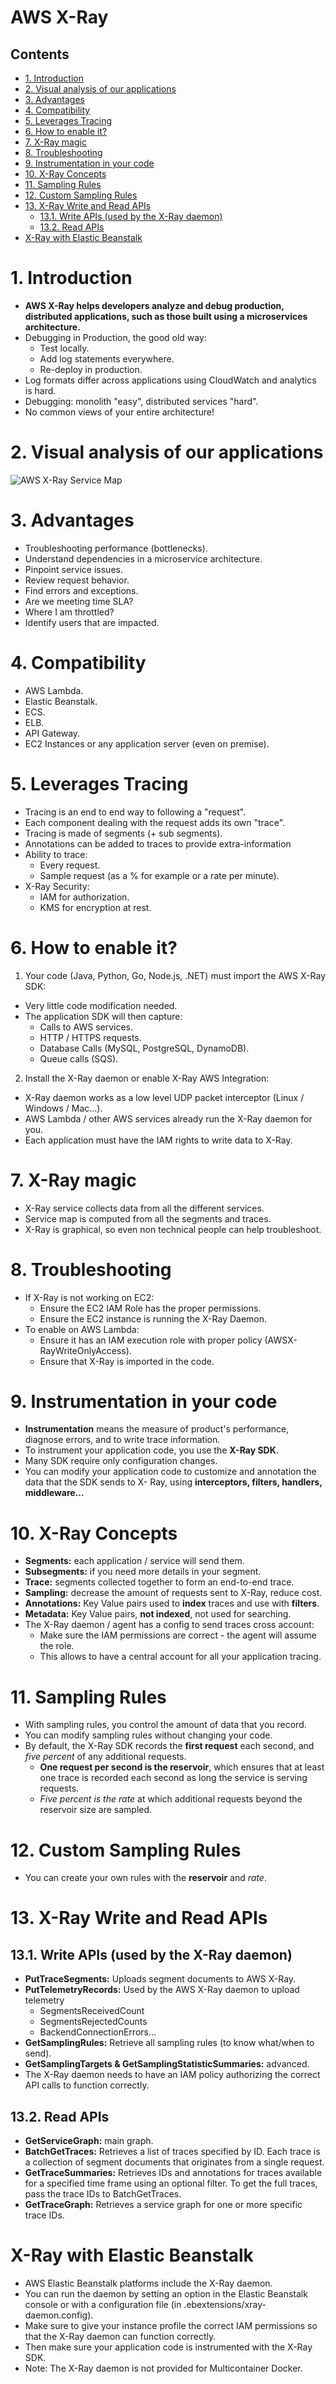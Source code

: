 # AWS X-Ray<!-- omit in toc -->

## Contents <!-- omit in toc -->

- [1. Introduction](#1-introduction)
- [2. Visual analysis of our applications](#2-visual-analysis-of-our-applications)
- [3. Advantages](#3-advantages)
- [4. Compatibility](#4-compatibility)
- [5. Leverages Tracing](#5-leverages-tracing)
- [6. How to enable it?](#6-how-to-enable-it)
- [7. X-Ray magic](#7-x-ray-magic)
- [8. Troubleshooting](#8-troubleshooting)
- [9. Instrumentation in your code](#9-instrumentation-in-your-code)
- [10. X-Ray Concepts](#10-x-ray-concepts)
- [11. Sampling Rules](#11-sampling-rules)
- [12. Custom Sampling Rules](#12-custom-sampling-rules)
- [13. X-Ray Write and Read APIs](#13-x-ray-write-and-read-apis)
  - [13.1. Write APIs (used by the X-Ray daemon)](#131-write-apis-used-by-the-x-ray-daemon)
  - [13.2. Read APIs](#132-read-apis)
- [X-Ray with Elastic Beanstalk](#x-ray-with-elastic-beanstalk)

# 1. Introduction

- **AWS X-Ray helps developers analyze and debug production, distributed applications, such as those built using a microservices architecture.**
- Debugging in Production, the good old way:
  - Test locally.
  - Add log statements everywhere.
  - Re-deploy in production.
- Log formats differ across applications using CloudWatch and analytics is hard.
- Debugging: monolith "easy", distributed services "hard".
- No common views of your entire architecture!

# 2. Visual analysis of our applications

![AWS X-Ray Service Map](/Images/AWSXRayServiceMap.PNG)

# 3. Advantages

- Troubleshooting performance (bottlenecks).
- Understand dependencies in a microservice architecture.
- Pinpoint service issues.
- Review request behavior.
- Find errors and exceptions.
- Are we meeting time SLA?
- Where I am throttled?
- Identify users that are impacted.

# 4. Compatibility

- AWS Lambda.
- Elastic Beanstalk.
- ECS.
- ELB.
- API Gateway.
- EC2 Instances or any application server (even on premise).

# 5. Leverages Tracing

- Tracing is an end to end way to following a "request".
- Each component dealing with the request adds its own "trace".
- Tracing is made of segments (+ sub segments).
- Annotations can be added to traces to provide extra-information
- Ability to trace:
  - Every request.
  - Sample request (as a % for example or a rate per minute).
- X-Ray Security:
  - IAM for authorization.
  - KMS for encryption at rest.

# 6. How to enable it?

1. Your code (Java, Python, Go, Node.js, .NET) must import the AWS X-Ray SDK:

- Very little code modification needed.
- The application SDK will then capture:
  - Calls to AWS services.
  - HTTP / HTTPS requests.
  - Database Calls (MySQL, PostgreSQL, DynamoDB).
  - Queue calls (SQS).

2. Install the X-Ray daemon or enable X-Ray AWS Integration:

- X-Ray daemon works as a low level UDP packet interceptor (Linux / Windows / Mac...).
- AWS Lambda / other AWS services already run the X-Ray daemon for you.
- Each application must have the IAM rights to write data to X-Ray.

# 7. X-Ray magic

- X-Ray service collects data from all the different services.
- Service map is computed from all the segments and traces.
- X-Ray is graphical, so even non technical people can help troubleshoot.

# 8. Troubleshooting

- If X-Ray is not working on EC2:
  - Ensure the EC2 IAM Role has the proper permissions.
  - Ensure the EC2 instance is running the X-Ray Daemon.
- To enable on AWS Lambda:
  - Ensure it has an IAM execution role with proper policy (AWSX-RayWriteOnlyAccess).
  - Ensure that X-Ray is imported in the code.

# 9. Instrumentation in your code

- **Instrumentation** means the measure of product's performance, diagnose errors, and to write trace information.
- To instrument your application code, you use the **X-Ray SDK**.
- Many SDK require only configuration changes.
- You can modify your application code to customize and annotation the data that the SDK sends to X- Ray, using **interceptors, filters, handlers, middleware...**

# 10. X-Ray Concepts

- **Segments:** each application / service will send them.
- **Subsegments:** if you need more details in your segment.
- **Trace:** segments collected together to form an end-to-end trace.
- **Sampling:** decrease the amount of requests sent to X-Ray, reduce cost.
- **Annotations:** Key Value pairs used to **index** traces and use with **filters**.
- **Metadata:** Key Value pairs, **not indexed**, not used for searching.
- The X-Ray daemon / agent has a config to send traces cross account:
  - Make sure the IAM permissions are correct - the agent will assume the role.
  - This allows to have a central account for all your application tracing.

# 11. Sampling Rules

- With sampling rules, you control the amount of data that you record.
- You can modify sampling rules without changing your code.
- By default, the X-Ray SDK records the **first request** each second, and _five percent_ of any additional requests.
  - **One request per second is the reservoir**, which ensures that at least one trace is recorded each second as long the service is serving requests.
  - _Five percent is the rate_ at which additional requests beyond the reservoir size are sampled.

# 12. Custom Sampling Rules

- You can create your own rules with the **reservoir** and _rate_.

# 13. X-Ray Write and Read APIs

## 13.1. Write APIs (used by the X-Ray daemon)

- **PutTraceSegments:** Uploads segment documents to AWS X-Ray.
- **PutTelemetryRecords:** Used by the AWS X-Ray daemon to upload telemetry
  - SegmentsReceivedCount
  - SegmentsRejectedCounts
  - BackendConnectionErrors...
- **GetSamplingRules:** Retrieve all sampling rules (to know what/when to send).
- **GetSamplingTargets & GetSamplingStatisticSummaries:** advanced.
- The X-Ray daemon needs to have an IAM policy authorizing the correct API calls to function correctly.

## 13.2. Read APIs

- **GetServiceGraph:** main graph.
- **BatchGetTraces:** Retrieves a list of traces specified by ID. Each trace is a collection of segment documents that originates from a single request.
- **GetTraceSummaries:** Retrieves IDs and annotations for traces available for a specified time frame using an optional filter. To get the full traces, pass the trace IDs to BatchGetTraces.
- **GetTraceGraph:** Retrieves a service graph for one or more specific trace IDs.

# X-Ray with Elastic Beanstalk

- AWS Elastic Beanstalk platforms include the X-Ray daemon.
- You can run the daemon by setting an option in the Elastic Beanstalk console or with a configuration file (in .ebextensions/xray-daemon.config).
- Make sure to give your instance profile the correct IAM permissions so that the X-Ray daemon can function correctly.
- Then make sure your application code is instrumented with the X-Ray SDK.
- Note: The X-Ray daemon is not provided for Multicontainer Docker.
